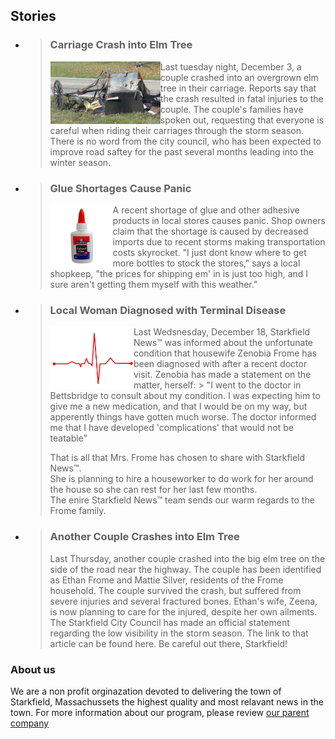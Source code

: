 <!--# Starkfield <img src="assets/newspaper.png" alt="news" height="40"/><sup>™</sup>

Welcome to the official Starkfield NEWS page.

---
-->

## Stories

- > ### **Carriage Crash into Elm Tree**
  >
  > <img src="assets/crash.jpg" alt="carriage crash" height="100" align="left" class="stories" />  
  > Last tuesday night, December 3, a couple crashed into an overgrown elm tree in their carriage.  
  > Reports say that the crash resulted in fatal injuries to the couple.  
  > The couple's families have spoken out, requesting that everyone is careful when riding their carriages through the storm season.  
  > There is no word from the city council, who has been expected to improve road saftey for the past several months leading into the winter season.

- > ### **Glue Shortages Cause Panic**
  >
  > <img src="assets/gluebottle.png" alt="gluebottle" height="100" align="left" />  
  > A recent shortage of glue and other adhesive products in local stores causes panic.  
  > Shop owners claim that the shortage is caused by decreased imports due to recent storms making transportation costs skyrocket.  
  > "I just dont know where to get more bottles to stock the stores," says a local shopkeep, "the prices for shipping em' in is just too high, and I sure aren't getting them myself with this weather."

- > ### **Local Woman Diagnosed with Terminal Disease**
  >
  > <img src="assets/heart-rate.svg" alt="heart beat" height="100" align="left" class="stories" />
  > Last Wedsnesday, December 18, Starkfield News™ was informed about the unfortunate condition that housewife Zenobia Frome has been diagnosed with after a recent doctor visit.  
  > Zenobia has made a statement on the matter, herself:
  > > "I went to the doctor in Bettsbridge to consult about my condition. I was expecting him to give me a new medication,                and that I would be on my way, but apperently things have gotten much worse. The doctor informed me that I have developed 'complications' that would not be teatable"
  >
  > That is all that Mrs. Frome has chosen to share with Starkfield News™.  
  > She is planning to hire a houseworker to do work for her around the house so she can rest for her last few months.  
  > The enire Starkfield News™ team sends our warm regards to the Frome family.

- > ### **Another Couple Crashes into Elm Tree**
  >
  > Last Thursday, another couple crashed into the big elm tree on the side of the road near the highway.
  > The couple has been identified as Ethan Frome and Mattie Silver, residents of the Frome household.
  > The couple survived the crash, but suffered from severe injuries and several fractured bones.
  > Ethan's wife, Zeena, is now planning to care for the injured, despite her own ailments.
  > The Starkfield City Council has made an official statement regarding the low visibility in the storm season.
  > The link to that article can be found here. Be careful out there, Starkfield!

### About us

We are a non profit orginazation devoted to delivering the town of Starkfield, Massachussets the highest quality and most relavant news in the town. For more information about our program, please review [our parent company](https://www.youtube.com/watch?v=dQw4w9WgXcQ)
